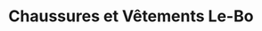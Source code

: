 ---
title: "Chaussures et Vêtements Le-Bo"
url: /saint-remi/chaussures-et-vetements-le-bo/
shop: shoes
---